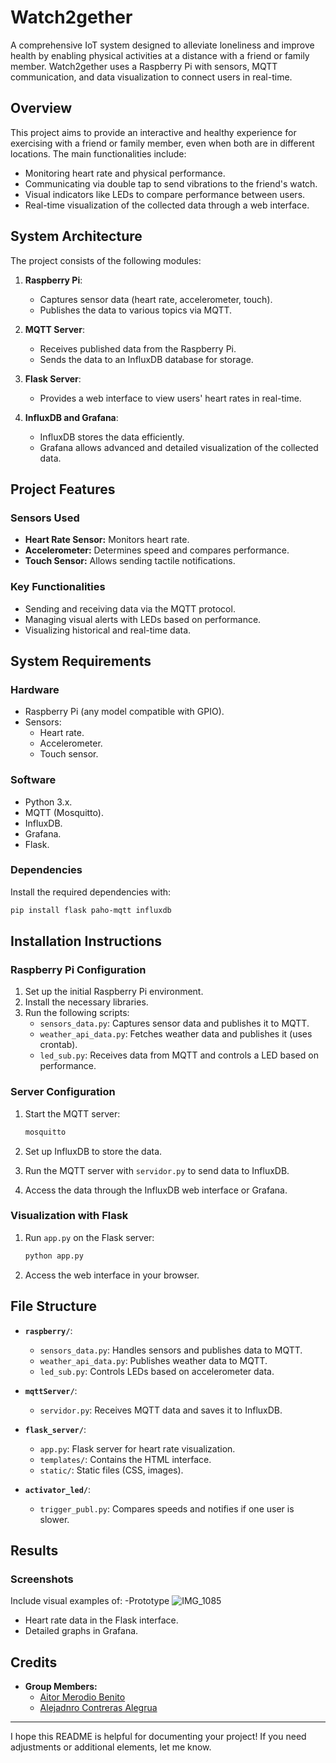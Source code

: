 # Watch2gether

A comprehensive IoT system designed to alleviate loneliness and improve health by enabling physical activities at a distance with a friend or family member. Watch2gether uses a Raspberry Pi with sensors, MQTT communication, and data visualization to connect users in real-time.

## Overview

This project aims to provide an interactive and healthy experience for exercising with a friend or family member, even when both are in different locations. The main functionalities include:

- Monitoring heart rate and physical performance.
- Communicating via double tap to send vibrations to the friend's watch.
- Visual indicators like LEDs to compare performance between users.
- Real-time visualization of the collected data through a web interface.

## System Architecture

The project consists of the following modules:

1. **Raspberry Pi**:
   - Captures sensor data (heart rate, accelerometer, touch).
   - Publishes the data to various topics via MQTT.

2. **MQTT Server**:
   - Receives published data from the Raspberry Pi.
   - Sends the data to an InfluxDB database for storage.

3. **Flask Server**:
   - Provides a web interface to view users' heart rates in real-time.

4. **InfluxDB and Grafana**:
   - InfluxDB stores the data efficiently.
   - Grafana allows advanced and detailed visualization of the collected data.


## Project Features

### Sensors Used
- **Heart Rate Sensor:** Monitors heart rate.
- **Accelerometer:** Determines speed and compares performance.
- **Touch Sensor:** Allows sending tactile notifications.

### Key Functionalities
- Sending and receiving data via the MQTT protocol.
- Managing visual alerts with LEDs based on performance.
- Visualizing historical and real-time data.

## System Requirements

### Hardware
- Raspberry Pi (any model compatible with GPIO).
- Sensors:
  - Heart rate.
  - Accelerometer.
  - Touch sensor.

### Software
- Python 3.x.
- MQTT (Mosquitto).
- InfluxDB.
- Grafana.
- Flask.

### Dependencies
Install the required dependencies with:

```bash
pip install flask paho-mqtt influxdb
```

## Installation Instructions

### Raspberry Pi Configuration
1. Set up the initial Raspberry Pi environment.
2. Install the necessary libraries.
3. Run the following scripts:
   - `sensors_data.py`: Captures sensor data and publishes it to MQTT.
   - `weather_api_data.py`: Fetches weather data and publishes it (uses crontab).
   - `led_sub.py`: Receives data from MQTT and controls a LED based on performance.

### Server Configuration
1. Start the MQTT server:

   ```bash
   mosquitto
   ```

2. Set up InfluxDB to store the data.
3. Run the MQTT server with `servidor.py` to send data to InfluxDB.
4. Access the data through the InfluxDB web interface or Grafana.

### Visualization with Flask
1. Run `app.py` on the Flask server:

   ```bash
   python app.py
   ```

2. Access the web interface in your browser.

## File Structure

- **`raspberry/`**:
  - `sensors_data.py`: Handles sensors and publishes data to MQTT.
  - `weather_api_data.py`: Publishes weather data to MQTT.
  - `led_sub.py`: Controls LEDs based on accelerometer data.

- **`mqttServer/`**:
  - `servidor.py`: Receives MQTT data and saves it to InfluxDB.

- **`flask_server/`**:
  - `app.py`: Flask server for heart rate visualization.
  - `templates/`: Contains the HTML interface.
  - `static/`: Static files (CSS, images).

- **`activator_led/`**:
  - `trigger_publ.py`: Compares speeds and notifies if one user is slower.

## Results

### Screenshots
Include visual examples of:
-Prototype
  ![IMG_1085](https://github.com/user-attachments/assets/7593a585-abd0-49d4-b220-dd7b0ed4b5e1)
- Heart rate data in the Flask interface.
- Detailed graphs in Grafana.


## Credits

- **Group Members:**
  - [Aitor Merodio Benito](https://github.com/aitoormerodioo)
  - [Alejadnro Contreras Alegrua](https://github.com/contreras-alejandro)


---

I hope this README is helpful for documenting your project! If you need adjustments or additional elements, let me know.
